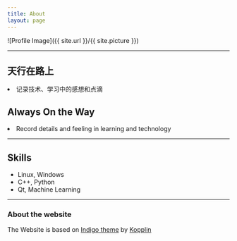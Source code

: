 ```yaml
---
title: About
layout: page
---
```

![Profile Image]({{ site.url }}/{{ site.picture }})
<hr>
<p><h2>天行在路上</h2>
   <li>记录技术、学习中的感想和点滴</li>

<p><h2>Always On the Way</h2>
   <li>Record details and feeling in learning and technology</li>
<hr>

<h2>Skills</h2>
<ul class="skill-list">
	<li>Linux, Windows</li>
	<li>C++, Python</li>
	<li>Qt, Machine Learning</li>	
</ul>
<hr>
<p>
   <h3> About the website</h3>
   The Website is based on
   <a class="link" href="https://github.com/sergiokopplin/indigo">Indigo theme</a> by <a class="link" href="https://github.com/sergiokopplin/indigo">Kopplin</a>
</p> 

